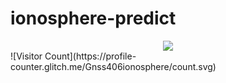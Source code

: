 # ionosphere-predict
<div align="center"> <img src="https://github-readme-stats.vercel.app/api?username=Gnss406ionosphere&show_icons=true&theme=tokyonight" /> </div>
![Visitor Count](https://profile-counter.glitch.me/Gnss406ionosphere/count.svg)
